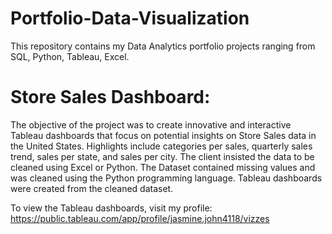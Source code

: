 # Portfolio-Data-Visualization
This repository contains my Data Analytics portfolio projects ranging from SQL, Python, Tableau, Excel.

# Store Sales Dashboard:

The objective of the project was to create innovative and interactive Tableau dashboards that focus on potential insights on Store Sales data in the United States. Highlights include categories per sales, quarterly sales trend, sales per state, and sales per city. The client insisted the data to be cleaned using Excel or Python. The Dataset contained missing values and was cleaned using the Python programming language. Tableau dashboards were created from the cleaned dataset.

To view the Tableau dashboards, visit my profile: https://public.tableau.com/app/profile/jasmine.john4118/vizzes 
